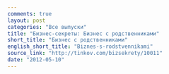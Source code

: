 ```yaml
---
comments: true
layout: post
categories: "Все выпуски"
title: "Бизнес-секреты: Бизнес с родственниками"
short_title: "Бизнес с родственниками"
english_short_title: "Biznes-s-rodstvennikami"
source_link: "http://tinkov.com/bizsekrety/10011"
date: "2012-05-10"
---
```

